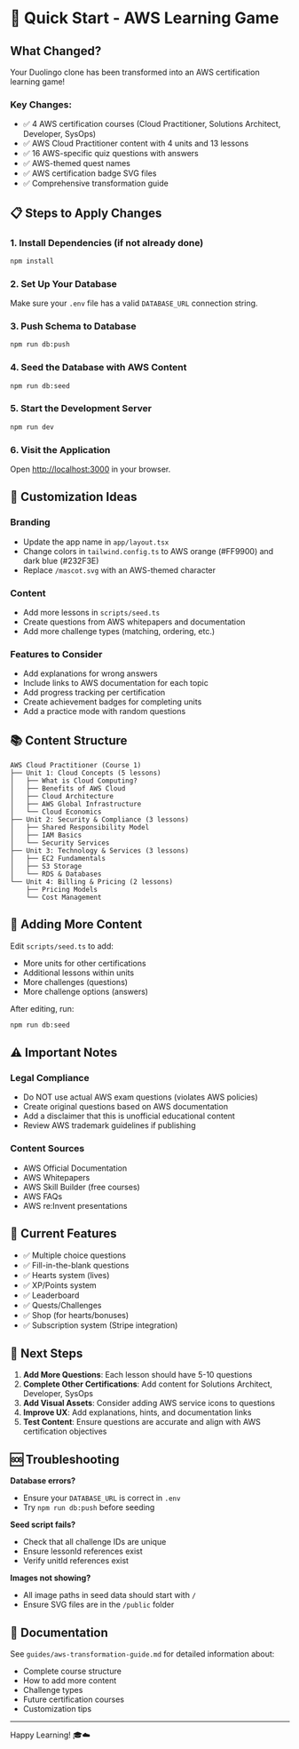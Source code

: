 # 🚀 Quick Start - AWS Learning Game

## What Changed?

Your Duolingo clone has been transformed into an AWS certification learning game! 

### Key Changes:
- ✅ 4 AWS certification courses (Cloud Practitioner, Solutions Architect, Developer, SysOps)
- ✅ AWS Cloud Practitioner content with 4 units and 13 lessons
- ✅ 16 AWS-specific quiz questions with answers
- ✅ AWS-themed quest names
- ✅ AWS certification badge SVG files
- ✅ Comprehensive transformation guide

## 📋 Steps to Apply Changes

### 1. Install Dependencies (if not already done)
```bash
npm install
```

### 2. Set Up Your Database
Make sure your `.env` file has a valid `DATABASE_URL` connection string.

### 3. Push Schema to Database
```bash
npm run db:push
```

### 4. Seed the Database with AWS Content
```bash
npm run db:seed
```

### 5. Start the Development Server
```bash
npm run dev
```

### 6. Visit the Application
Open [http://localhost:3000](http://localhost:3000) in your browser.

## 🎨 Customization Ideas

### Branding
- Update the app name in `app/layout.tsx`
- Change colors in `tailwind.config.ts` to AWS orange (#FF9900) and dark blue (#232F3E)
- Replace `/mascot.svg` with an AWS-themed character

### Content
- Add more lessons in `scripts/seed.ts`
- Create questions from AWS whitepapers and documentation
- Add more challenge types (matching, ordering, etc.)

### Features to Consider
- Add explanations for wrong answers
- Include links to AWS documentation for each topic
- Add progress tracking per certification
- Create achievement badges for completing units
- Add a practice mode with random questions

## 📚 Content Structure

```
AWS Cloud Practitioner (Course 1)
├── Unit 1: Cloud Concepts (5 lessons)
│   ├── What is Cloud Computing?
│   ├── Benefits of AWS Cloud
│   ├── Cloud Architecture
│   ├── AWS Global Infrastructure
│   └── Cloud Economics
├── Unit 2: Security & Compliance (3 lessons)
│   ├── Shared Responsibility Model
│   ├── IAM Basics
│   └── Security Services
├── Unit 3: Technology & Services (3 lessons)
│   ├── EC2 Fundamentals
│   ├── S3 Storage
│   └── RDS & Databases
└── Unit 4: Billing & Pricing (2 lessons)
    ├── Pricing Models
    └── Cost Management
```

## 🔄 Adding More Content

Edit `scripts/seed.ts` to add:
- More units for other certifications
- Additional lessons within units
- More challenges (questions)
- More challenge options (answers)

After editing, run:
```bash
npm run db:seed
```

## ⚠️ Important Notes

### Legal Compliance
- Do NOT use actual AWS exam questions (violates AWS policies)
- Create original questions based on AWS documentation
- Add a disclaimer that this is unofficial educational content
- Review AWS trademark guidelines if publishing

### Content Sources
- AWS Official Documentation
- AWS Whitepapers
- AWS Skill Builder (free courses)
- AWS FAQs
- AWS re:Invent presentations

## 🎯 Current Features

- ✅ Multiple choice questions
- ✅ Fill-in-the-blank questions
- ✅ Hearts system (lives)
- ✅ XP/Points system
- ✅ Leaderboard
- ✅ Quests/Challenges
- ✅ Shop (for hearts/bonuses)
- ✅ Subscription system (Stripe integration)

## 📝 Next Steps

1. **Add More Questions**: Each lesson should have 5-10 questions
2. **Complete Other Certifications**: Add content for Solutions Architect, Developer, SysOps
3. **Add Visual Assets**: Consider adding AWS service icons to questions
4. **Improve UX**: Add explanations, hints, and documentation links
5. **Test Content**: Ensure questions are accurate and align with AWS certification objectives

## 🆘 Troubleshooting

**Database errors?**
- Ensure your `DATABASE_URL` is correct in `.env`
- Try `npm run db:push` before seeding

**Seed script fails?**
- Check that all challenge IDs are unique
- Ensure lessonId references exist
- Verify unitId references exist

**Images not showing?**
- All image paths in seed data should start with `/`
- Ensure SVG files are in the `/public` folder

## 📖 Documentation

See `guides/aws-transformation-guide.md` for detailed information about:
- Complete course structure
- How to add more content
- Challenge types
- Future certification courses
- Customization tips

---

Happy Learning! 🎓☁️
